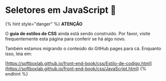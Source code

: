 # Seletores em JavaScript 🐬

{% hint style="danger" %}
**ATENÇÃO**

O **guia de estilos de CSS** ainda está sendo construído. Por favor, visite frequentemente esta página para conferir se há algo novo.

Também estamos migrando o conteúdo do GitHub pages para cá. Enquanto isso, leia em:

[https://softboxlab.github.io/front-end-book/css/Estilo-de-codigo.html](https://softboxlab.github.io/front-end-book/css/JavaScript.html)
{% endhint %}

